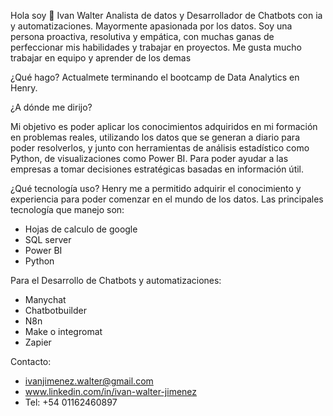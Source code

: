 Hola soy 👋 Ivan Walter Analista de datos y Desarrollador de Chatbots con ia y automatizaciones. Mayormente apasionada por los datos. Soy una persona proactiva, resolutiva y empática, con muchas ganas de perfeccionar mis habilidades y trabajar en proyectos. Me gusta mucho trabajar en equipo y aprender de los demas

¿Qué hago? Actualmete terminando el bootcamp de Data Analytics en Henry.

¿A dónde me dirijo?

Mi objetivo es poder aplicar los conocimientos adquiridos en mi formación en problemas reales, utilizando los datos que se generan a diario para poder resolverlos, y junto con herramientas de análisis estadístico como Python, de visualizaciones como Power BI. Para poder ayudar a las empresas a tomar decisiones estratégicas basadas en información útil.

¿Qué tecnología uso? Henry me a permitido adquirir el conocimiento y experiencia para poder comenzar en el mundo de los datos. Las principales tecnología que manejo son:

- Hojas de calculo de google
- SQL server
- Power BI
- Python

Para el Desarrollo de Chatbots y automatizaciones:

- Manychat
- Chatbotbuilder
- N8n
- Make o integromat
- Zapier


Contacto:

- ivanjimenez.walter@gmail.com
- www.linkedin.com/in/ivan-walter-jimenez
- Tel: +54 01162460897
